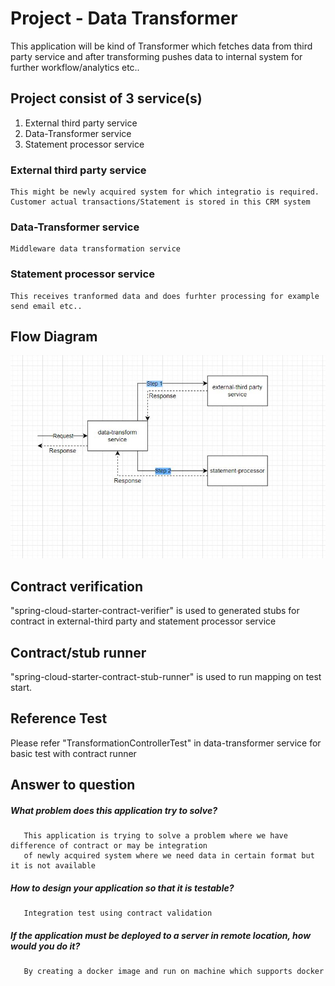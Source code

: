 # Project - Data Transformer

This application will be kind of Transformer which fetches data from third party service and after transforming
pushes data to internal system for further workflow/analytics etc..

## Project consist of 3 service(s)
1. External third party service
2. Data-Transformer service
3. Statement processor service

### External third party service
    This might be newly acquired system for which integratio is required. Customer actual transactions/Statement is stored in this CRM system
### Data-Transformer service
    Middleware data transformation service
### Statement processor service
    This receives tranformed data and does furhter processing for example send email etc..

## Flow Diagram
![Alt text](./docs/data-transformation-flow.jpg?raw=true "Flow")

## Contract verification
   "spring-cloud-starter-contract-verifier" is used to generated stubs for contract in external-third party and statement processor service
## Contract/stub runner
   "spring-cloud-starter-contract-stub-runner" is used to run mapping on test start.

## Reference Test
   Please refer "TransformationControllerTest" in data-transformer service for basic test with contract runner

## Answer to question 
 ##### What problem does this application try to solve?
       This application is trying to solve a problem where we have difference of contract or may be integration 
       of newly acquired system where we need data in certain format but it is not available

 ##### How to design your application so that it is testable?
       Integration test using contract validation

 ##### If the application must be deployed to a server in remote location, how would you do it?
       By creating a docker image and run on machine which supports docker







